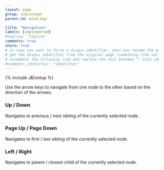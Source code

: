 ```yaml
---
layout: page
group: subconcept
parent-id: mind-map

title: "Navigation"
labels: [implemented]
#tagline: "tagline"
comments: true
share: true
# in case you want to force a disqus identifier, when you rename the page
# get the disqus identifier from the original page (something like var disqus_identifier = 'ident';),
# uncomment the following line and replace the text between "" with ident
#comments_identifier: "identifier"
---
```


{% include JB/setup %}

Use the arrow keys to navigate from one node to the other based on the direction of the arrows.

### Up / Down

Navigates to previous / next sibling of the currently selected node.

### Page Up / Page Down

Navigates to first / last sibling of the currently selected node.

### Left / Right

Navigates to parent / closest child of the currently selected node.
